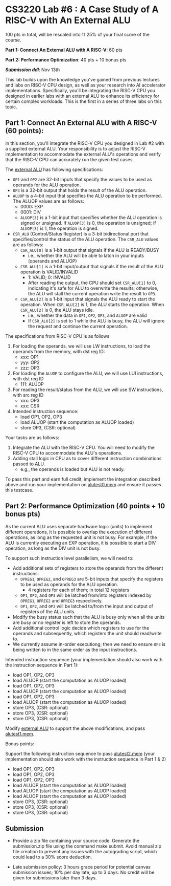 # CS3220 Lab #6 : A Case Study of A RISC-V with An External ALU

100 pts in total, will be rescaled into 11.25% of your final score of the course.  

**Part 1: Connect An External ALU with A RISC-V**: 60 pts

**Part 2: Performance Optimization**: 40 pts + 10 bonus pts

***Submission ddl***: Nov 13th

This lab builds upon the knowledge you've gained from previous lectures and labs on RISC-V CPU design, as well as your research into AI accelerator implementations. Specifically, you'll be integrating the RISC-V CPU you designed in earlier labs with an external ALU to enhance its efficiency for certain complex workloads. This is the first in a series of three labs on this topic.

## Part 1: Connect An External ALU with A RISC-V (60 points): 

In this section, you'll integrate the RISC-V CPU you designed in Lab #2 with a supplied external ALU. Your responsibility is to adjust the RISC-V implementation to accommodate the external ALU's operations and verify that the RISC-V CPU can accurately run the given test cases.

The [external ALU](links/to/alu) has following specifications:
<!-- * `OPREG1`, `OPREG2`, and `OPREG3` are 5-bit inputs that specify the registers to be used as operands for the ALU operation.
    * 4 registers for each of them; in total 12 registers -->
* `OP1` and `OP2` are 32-bit inputs that specify the values to be used as operands for the ALU operation.
* `OP3` is a 32-bit output that holds the result of the ALU operation.
* `ALUOP` is a 4-bit input that specifies the ALU operation to be performed. The ALUOP values are as follows:
    * 0000: EXP
    * 0001: DIV
    * `ALUOP[3]` is a 1-bit input that specifies whether the ALU operation is signed or unsigned. If `ALUOP[3]` is 0, the operation is unsigned; if `ALUOP[3]` is 1, the operation is signed.
* `CSR_ALU` (Control/Status Register) is a 3-bit bidirectional port that specifies/control the status of the ALU operation. The `CSR_ALU` values are as follows:
    * `CSR_ALU[0]` is a 1-bit output that signals if the ALU is READY/BUSY
        * i.e., whether the ALU will be able to latch in your inputs (operands and ALUOP)
    * `CSR_ALU[1]` is a 1-bit input/output that signals if the result of the ALU operation is VALID/INVALID
        * 1: VALID; 0: INVALID
        * After reading the output, the CPU should set `CSR_ALU[1]` to 0, indicating it's safe for ALU to overwrite the results; otherwise, the ALU will stall the current operation write the result to `OP3`.
    * `CSR_ALU[2]` is a 1-bit input that signals the ALU ready to start the operation. When `CSR_ALU[2]` is 1, the ALU starts the operation. When `CSR_ALU[2]` is 0, the ALU stays idle.
        * i.e., whether the data in `OP1`, `OP2`, `OP3`, and `ALUOP` are valid
        * If `CSR_ALU[2]` is set to 1 while the ALU is busy, the ALU will ignore the request and continue the current operation.


The specifications from RISC-V CPU is as follows:

1. For loading the operands, we will use LW instructions, to load the operands from the memory, with dst reg ID:
    * xxx: OP1
    * yyy: OP2
    * zzz: OP3
2. For loading the `ALUOP` to configure the ALU, we will use LUI instructions, with dst reg ID
    * 111: ALUOP
3. For reading the result/status from the ALU, we will use SW instructions, with src reg ID
    * xxx: OP3
    * xxx: CSR
4. Intended instruction sequence:
    * load OP1, OP2, OP3
    * load ALUOP (start the computation as ALUOP loaded)
    * store OP3, (CSR: optional)



Your tasks are as follows:
1. Integrate the ALU with the RISC-V CPU. You will need to modify the RISC-V CPU to accommodate the ALU's operations.
2. Adding stall logic in CPU as to cover different instruction combinations passed to ALU.
    * e.g., the operands is loaded but ALU is not ready.

To pass this part and earn full credit, implement the integration described above and run your implementation on [alutest0.mem](/test/part5/alutest0.mem) and ensure it passes this testcase.




## Part 2: Performance Optimization (40 points + 10 bonus pts)
As the current ALU uses separate hardware logic (units) to implement different operations, it is possible to overlap the execution of different operations, as long as the requested unit is not busy. For example, if the ALU is currently executing an EXP operation, it is possible to start a DIV operation, as long as the DIV unit is not busy. 

To support such instruction level parallelism, we will need to:
* Add additional sets of registers to store the operands from the different instructions:
    * `OPREG1`, `OPREG2`, and `OPREG3` are 5-bit inputs that specify the registers to be used as operands for the ALU operation.
        * 4 registers for each of them; in total 12 registers
    * `OP1`, `OP2`, and `OP3` will be latched from/into registers indexed by `OPREG1`, `OPREG2` and `OPREG3` respectively.
    * `OP1`, `OP2`, and `OP3` will be latched to/from the input and output of registers of the ALU units.
* Modify the busy status such that the ALU is busy only when all the units are busy or no register is left to store the operands.
* Add additional control logic decide which registers to use for the operands and subsequently, which registers the unit should read/write to.
* We currently assume in-order executiong; then we need to ensure `OP3` is being written to in the same order as the input instructions.

Intended instruction sequence (your implementation should also work with the instruction sequence in Part 1):
<!-- Intended to be latched immediately -->
* load OP1, OP2, OP3
* load ALUOP (start the computation as ALUOP loaded)
* load OP1, OP2, OP3
* load ALUOP (start the computation as ALUOP loaded)
* load OP1, OP2, OP3
* load ALUOP (start the computation as ALUOP loaded)
* store OP3, (CSR: optional)
* store OP3, (CSR: optional)
* store OP3, (CSR: optional)

Modify [external ALU](links/to/alu) to support the above modifications, and pass [alutest1.mem](/test/part5/alutest1.mem). 

Bonus points: 
<!-- Intended to ask them to add an queue for each operand -->
Support the following instruction sequence to pass [alutest2.mem](/test/part5/alutest2.mem) (your implementation should also work with the instruction sequence in Part 1 & 2)
* load OP1, OP2, OP3
* load OP1, OP2, OP3
* load OP1, OP2, OP3
* load ALUOP (start the computation as ALUOP loaded)
* load ALUOP (start the computation as ALUOP loaded)
* load ALUOP (start the computation as ALUOP loaded)
* store OP3, (CSR: optional)
* store OP3, (CSR: optional)
* store OP3, (CSR: optional)
    

## Submission

+ Provide a zip file containing your source code. Generate the submission.zip file using the command make submit. Avoid manual zip file creation to prevent any issues with the autograding script, which could lead to a 30% score deduction.
* Late submission policy: 3 hours grace period for potential canvas submission issues; 10% per day late, up to 3 days. No credit will be given for submissions later than 3 days.



